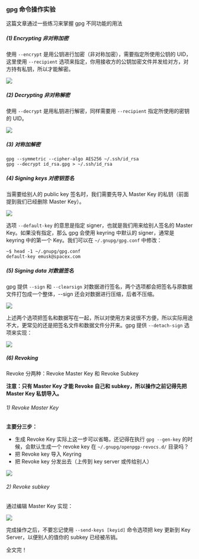 
### gpg 命令操作实验

这篇文章通过一些练习来掌握 gpg 不同功能的用法

##### (1) Encrypting 非对称加密
使用 `--encrypt` 是用公钥进行加密（非对称加密），需要指定所使用公钥的 UID，这里使用 `--recipient` 选项来指定，你用接收方的公钥加密文件并发给对方，对方持有私钥，所以才能解密。

![](https://us-article-images.oss-cn-shanghai.aliyuncs.com/screenshots/gpg_encrypting.png)

##### (2) Decrypting 非对称解密
使用 `--decrypt` 是用私钥进行解密，同样需要用 `--recipient` 指定所使用的密钥的 UID。

![](https://us-article-images.oss-cn-shanghai.aliyuncs.com/screenshots/gpg_decrypting.png)



##### (3) 对称加解密

```
gpg --symmetric --cipher-algo AES256 ~/.ssh/id_rsa
gpg --decrypt id_rsa.gpg > ~/.ssh/id_rsa
```

##### (4) Signing keys 对密钥签名

当需要给别人的 public key 签名时，我们需要先导入 Master Key 的私钥（前面提到我们已经删除 Master Key）。

![](https://us-article-images.oss-cn-shanghai.aliyuncs.com/screenshots/gpg_signing.png)

选项 `--default-key` 的意思是指定 signer，也就是我们用来给别人签名的 Master Key。如果没有指定，那么 gpg 会使用 keyring 中默认的 signer，通常是 keyring 中的第一个 Key。我们可以在 `~/.gnupg/gpg.conf` 中修改：

```
~$ head -1 ~/.gnupg/gpg.conf 
default-key emusk@spacex.com
```

##### (5) Signing data 对数据签名

gpg 提供 `--sign` 和 `--clearsign` 对数据进行签名，两个选项都会把签名与原数据文件打包成一个整体，--sign 还会对数据进行压缩，后者不压缩。

![](https://us-article-images.oss-cn-shanghai.aliyuncs.com/screenshots/gpg_signing_data.png)

上述两个选项把签名和数据写在一起，所以对使用方来说很不方便，所以实际用途不大，更常见的还是把签名文件和数据文件分开来。gpg 提供 `--detach-sign` 选项来实现：

![](https://us-article-images.oss-cn-shanghai.aliyuncs.com/screenshots/gpg_detach_sign.png)

##### (6) Revoking

Revoke 分两种：Revoke Master Key 和 Revoke Subkey

**注意：只有 Master Key 才能 Revoke 自己和 subkey，所以操作之前记得先把 Master Key 私钥导入。**

###### 1) Revoke Master Key

**主要分三步：**
- 生成 Revoke Key 
实际上这一步可以省略，还记得在执行 `gpg --gen-key` 的时候，会默认生成一个 revoke key 在 `~/.gnupg/openpgp-revocs.d/` 目录吗？
- 把 Revoke key 导入 Keyring
- 把 Revoke key 分发出去（上传到 key server 或传给别人）

![](https://us-article-images.oss-cn-shanghai.aliyuncs.com/screenshots/gpg_revoke_master.png)

###### 2) Revoke subkey

通过编辑 Master Key 实现：

![](https://us-article-images.oss-cn-shanghai.aliyuncs.com/screenshots/gpg_revoke_subkey.png)

完成操作之后，不要忘记使用 `--send-keys [keyid]` 命令选项把 key 更新到 Key Server，以便别人的值你的 subkey 已经被吊销。

全文完！